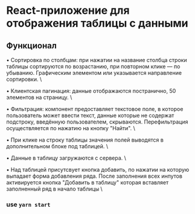 # React-приложение для отображения таблицы с данными

## Функционал

• Сортировка по столбцам: при нажатии на название столбца строки таблицы сортируются по возрастанию, при повторном клике — по убыванию. Графическим элементом или указывается направление сортировки. \

• Клиентская пагинация: данные отображаются постранично, 50 элементов на страницу. \

• Фильтрация: компонент предоставляет текстовое поле, в которое пользователь может ввести текст, данные которые не содержат подстроку, введённую пользователем, скрываются. Перефильтрация осуществляется по нажатию на кнопку "Найти". \

• При клике на строку таблицы значения полей выводятся в дополнительном блоке под таблицей. \

• Данные в таблицу загружаются с сервера. \

• Над таблицей присутсвует кнопка добавить, по нажатии на которую выпадает форма добавления ряда. После заполнения всех инпутов активируется кнопка "Добавить в таблицу" которая вставляет заполненный ряд в начало таблицы \

### use `yarn start`

